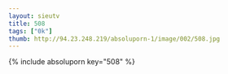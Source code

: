 ```yaml
--- 
layout: sieutv
title: 508
tags: ["0k"]
thumb: http://94.23.248.219/absoluporn-1/image/002/508.jpg
---
```

{% include absoluporn key="508" %} 
